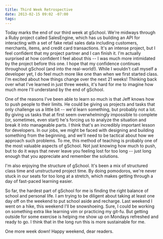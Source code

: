 ```yaml
---
title: Third Week Retrospective
date: 2013-02-15 09:02 -07:00
tags:
---
```


Today marks the end of our third week at gSchool. We're midways through a Ruby project called SalesEngine, which has us building an API for interacting with a set of fake retail sales data including customers, merchants, items, and credit card transactions. It's an intense project, but I feel confident that my project partner and I can finish it. I'm actually surprised at how confident I feel about this -- I was much more intimidated by the project before this one. I hope that my confidence continues throughout gSchool (and into the real-world!). While I wouldn't call myself a developer yet, I do feel much more like one than when we first started class. I'm excited about how things change over the next 21 weeks! Thinking back over what I've learned in just three weeks, it's hard for me to imagine how much more I'll understand by the end of gSchool.

One of the reasons I've been able to learn so much is that Jeff knows how to push people to their limits. He could be giving us projects and tasks that only challenge us a little bit -- we'd learn something, but probably not a lot. By giving us tasks that at first seem overwhelmingly impossible to complete (or, sometimes, even start) he's forcing us to analyze the situation and break it into manageable parts. I think that's an incredibly important lesson for developers. In our jobs, we might be faced with designing and building something from the beginning, and we'll need to be tactical about how we approach such problems. To me, this method of teaching is probably one of the most valuable aspects of gSchool. Not just knowing how much to push, but to do it ways that never leave you feeling lost for too long -- just long enough that you appreciate and remember the solutions.

I'm also enjoying the structure of gSchool. It's been a mix of structured class time and unstructured project time. By doing pomodoros, we're never stuck in our seats for too long at a stretch, which makes getting through a day of fast-paced learning easier.

So far, the hardest part of gSchool for me is finding the right balance of school and personal life. I am trying to be diligent about taking at least one day off on the weekend to put school aside and recharge. Last weekend I went on a hike, this weekend I'll be snowshoeing. Sure, I could be working on something extra like learning vim or practicing my git-fu. But getting outside for some exercise is helping me show up on Mondays refreshed and ready to go. I think that in the long run this is more sustainable for me.

One more week down! Happy weekend, dear readers.